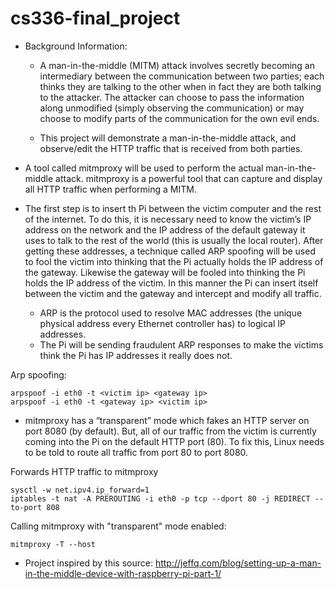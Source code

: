 # cs336-final_project

- Background Information:
  -  A man-in-the-middle (MITM) attack involves secretly becoming an intermediary between the communication between two parties; each thinks they  are talking to the other when in fact they are both talking to the attacker. The attacker can choose to pass the information along unmodified (simply observing the communication) or may choose to modify parts of the communication for the own evil ends. 
  
  - This project will demonstrate a man-in-the-middle attack, and observe/edit the HTTP traffic that is received from both parties.
  
 -  A tool called mitmproxy will be used to perform the actual man-in-the-middle attack. mitmproxy is a powerful tool that can capture and display all HTTP traffic when performing a MITM. 
 
 - The first step is to insert th Pi between the victim computer and the rest of the internet. To do this, it is necessary need to know the victim’s IP address on the network and the IP address of the default gateway it uses to talk to the rest of the world (this is usually the local router). After getting these addresses, a technique called ARP spoofing will be used to fool the victim into thinking that the Pi actually holds the IP address of the gateway. Likewise the gateway will be fooled into thinking the Pi holds the IP address of the victim. In this manner the Pi can insert itself between the victim and the gateway and intercept and modify all traffic.
   - ARP is the protocol used to resolve MAC addresses (the unique physical address every Ethernet controller has) to logical IP addresses.
   - The Pi will be sending fraudulent ARP responses to make the victims think the Pi has IP addresses it really does not. 

Arp spoofing:
```
arpspoof -i eth0 -t <victim ip> <gateway ip>
arpspoof -i eth0 -t <gateway ip> <victim ip>
```
   
- mitmproxy has a “transparent” mode which fakes an HTTP server on port 8080 (by default). But, all of our traffic from the victim is currently coming into the Pi on the default HTTP port (80). To fix this, Linux needs to be told to route all traffic from port 80 to port 8080.

Forwards HTTP traffic to mitmproxy
```
sysctl -w net.ipv4.ip_forward=1
iptables -t nat -A PREROUTING -i eth0 -p tcp --dport 80 -j REDIRECT --to-port 808  
```

Calling mitmproxy with "transparent" mode enabled:
```
mitmproxy -T --host
```

- Project inspired by this source:
    http://jeffq.com/blog/setting-up-a-man-in-the-middle-device-with-raspberry-pi-part-1/
